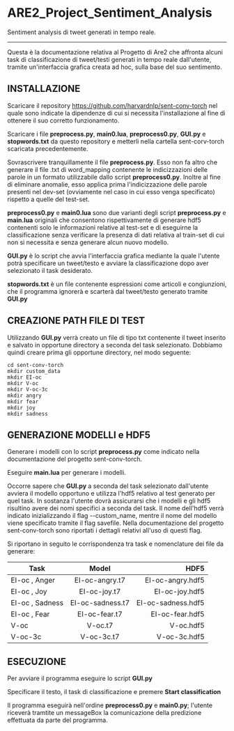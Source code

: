 # ARE2_Project_Sentiment_Analysis

Sentiment analysis di tweet generati in tempo reale.

__________________________________________________________

Questa è la documentazione relativa al Progetto di Are2 che affronta alcuni task di classificazione di tweet/testi generati in tempo reale dall'utente, tramite un'interfaccia grafica creata ad hoc, sulla base del suo sentimento.


## INSTALLAZIONE

Scaricare il repository https://github.com/harvardnlp/sent-conv-torch nel quale sono indicate la dipendenze di cui si necessita l'installazione al fine di ottenere il suo corretto funzionamento.

Scaricare i file **preprocess.py**, **main0.lua**, **preprocess0.py**, **GUI.py** e **stopwords.txt** da questo repository e metterli nella cartella sent-corv-torch scaricata precedentemente.

Sovrascrivere tranquillamente il file **preprocess.py**. Esso non fa altro che generare il file .txt di word_mapping contenente le indicizzazioni delle parole in un formato utilizzabile dallo script **preprocess0.py**. Inoltre al fine di eliminare anomalie, esso applica prima l'indicizzazione delle parole presenti nel dev-set (ovviamente nel caso in cui esso venga specificato) rispetto a quelle del test-set.

**preprocess0.py** e **main0.lua** sono due varianti degli script **preprocess.py** e **main.lua** originali che consentono rispettivamente di generare hdf5 contenenti solo le informazioni relative al test-set e di eseguirne la classificazione senza verificare la presenza di dati relativa al train-set di cui non si necessita e senza generare alcun nuovo modello.

**GUI.py** è lo script che avvia l'interfaccia grafica mediante la quale l'utente potrà specificare un tweet/testo e avviare la classificazione dopo aver selezionato il task desiderato.

**stopwords.txt** è un file contenente espressioni come articoli e congiunzioni, che il programma ignorerà e scarterà dal tweet/testo generato tramite **GUI.py**


## CREAZIONE PATH FILE DI TEST

Utilizzando **GUI.py** verrà creato un file di tipo txt contenente il tweet inserito e salvato in opportune directory a seconda del task selezionato. Dobbiamo quindi creare prima gli opportune directory, nel modo seguente:

```
cd sent-conv-torch
mkdir custom_data
mkdir EI-oc
mkdir V-oc
mkdir V-oc-3c
mkdir angry
mkdir fear
mkdir joy
mkdir sadness
```
## GENERAZIONE MODELLI e HDF5

Generare i modelli con lo script **preprocess.py** come indicato nella documentazione del progetto sent-conv-torch.

Eseguire **main.lua** per generare i modelli.

Occorre sapere che **GUI.py** a seconda del task selezionato dall'utente avviera il modello opportuno e utilizza l'hdf5 relativo al test generato per quel task. In sostanza l'utente dovrà assicurarsi che i modelli e gli hdf5 risultino avere dei nomi specifici a seconda del task.
Il nome dell'hdf5 verrà indicato inizializzando il flag --custom_name, mentre il nome del modello viene specificato tramite il flag savefile. Nella documentazione del progetto sent-conv-torch sono riportati i dettagli relativi all'uso di questi flag.

Si riportano in seguito le corrispondenza tra task e nomenclature dei file da generare:

 Task                | Model           | HDF5  |
| -----------------  |:-------------:| -----:|
| EI-oc , Anger      | EI-oc-angry.t7 | EI-oc-angry.hdf5 |
| EI-oc , Joy        | EI-oc-joy.t7 | EI-oc-joy.hdf5 |
| EI-oc , Sadness    | EI-oc-sadness.t7 | EI-oc-sadness.hdf5 |
| EI-oc , Fear       | EI-oc-fear.t7 | EI-oc-fear.hdf5 |
| V-oc               | V-oc.t7       | V-oc.hdf5 |
| V-oc-3c               | V-oc-3c.t7       | V-oc-3c.hdf5 |


## ESECUZIONE

Per avviare il programma eseguire lo script **GUI.py**

Specificare il testo, il task di classificazione e premere **Start classification**

Il programma eseguirà nell'ordine **preprocess0.py** e **main0.py**; l'utente riceverà tramtite un messageBox la comunicazione della predizione effettuata da parte del programma.
